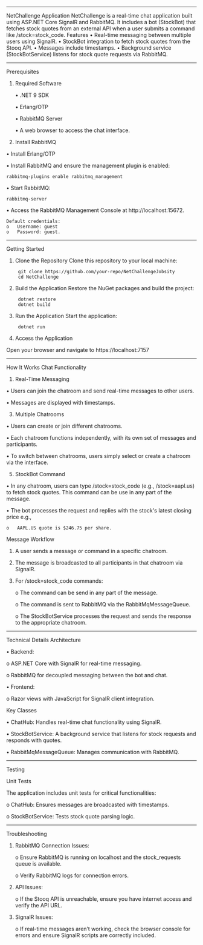 ________________________________________
NetChallenge Application
NetChallenge is a real-time chat application built using ASP.NET Core SignalR and RabbitMQ. It includes a bot (StockBot) that fetches stock quotes from an external API when a user submits a command like /stock=stock_code.
Features
•	Real-time messaging between multiple users using SignalR.
•	StockBot integration to fetch stock quotes from the Stooq API.
•	Messages include timestamps.
•	Background service (StockBotService) listens for stock quote requests via RabbitMQ.
________________________________________
Prerequisites
1. Required Software
   
   • .NET 9 SDK

   • Erlang/OTP
  
   • RabbitMQ Server
  
   • A web browser to access the chat interface.
  
3. Install RabbitMQ

  •	Install Erlang/OTP

  •	Install RabbitMQ and ensure the management plugin is enabled:	
  
    rabbitmq-plugins enable rabbitmq_management

  •	Start RabbitMQ:	
  
    rabbitmq-server

  •	Access the RabbitMQ Management Console at http://localhost:15672.
  
    Default credentials: 
    o	Username: guest
    o	Password: guest.


________________________________________
Getting Started
1. Clone the Repository
Clone this repository to your local machine:

        git clone https://github.com/your-repo/NetChallengeJobsity
        cd NetChallenge
   
3. Build the Application
Restore the NuGet packages and build the project:

        dotnet restore
        dotnet build

5. Run the Application
Start the application:

        dotnet run

7. Access the Application

Open your browser and navigate to https://localhost:7157

________________________________________
How It Works
Chat Functionality
1. Real-Time Messaging

  •	Users can join the chatroom and send real-time messages to other users.
  
  •	Messages are displayed with timestamps.

3. Multiple Chatrooms
  
  •	Users can create or join different chatrooms.
  
  •	Each chatroom functions independently, with its own set of messages and participants.
  
  •	To switch between chatrooms, users simply select or create a chatroom via the interface.

5. StockBot Command

  •	In any chatroom, users can type /stock=stock_code (e.g., /stock=aapl.us) to fetch stock quotes. This command can be use in any part of the message.
  
  •	The bot	 processes the request and replies with the stock's latest closing price e.g.,

    o	AAPL.US quote is $246.75 per share.

Message Workflow
1.	A user sends a message or command in a specific chatroom.
2.	The message is broadcasted to all participants in that chatroom via SignalR.
3.	For /stock=stock_code commands:

    o	The command can be send in any part of the message.
    
    o	The command is sent to RabbitMQ via the RabbitMqMessageQueue.
    
    o	The StockBotService processes the request and sends the response to the appropriate chatroom.

________________________________________
Technical Details
Architecture

  •	Backend:
  
  o	ASP.NET Core with SignalR for real-time messaging.
  
  o	RabbitMQ for decoupled messaging between the bot and chat.
  
  •	Frontend: 
  
  o	Razor views with JavaScript for SignalR client integration.
  
Key Classes

  •	ChatHub: Handles real-time chat functionality using SignalR.
  
  •	StockBotService: A background service that listens for stock requests and responds with quotes.
  
  •	RabbitMqMessageQueue: Manages communication with RabbitMQ.
  
________________________________________
Testing

Unit Tests

The application includes unit tests for critical functionalities: 

  o	ChatHub: Ensures messages are broadcasted with timestamps.
  
  o	StockBotService: Tests stock quote parsing logic.



________________________________________
Troubleshooting

1.	RabbitMQ Connection Issues:

    o	Ensure RabbitMQ is running on localhost and the stock_requests queue is available.
  
    o	Verify RabbitMQ logs for connection errors.

3.	API Issues:

    o	If the Stooq API is unreachable, ensure you have internet access and verify the API URL.

5.	SignalR Issues:

    o	If real-time messages aren’t working, check the browser console for errors and ensure SignalR scripts are correctly included.

